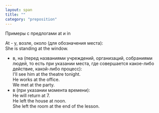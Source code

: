 ```yaml
---
layout: span
title: ""
category: "preposition"
---
```

<span class="rules"><p>Примеры с предлогами at и in </p>
At - у, возле, около (для обозначения места): <br>
She is standing at the window. <br>
- в, на (перед названиями учреждений, организаций, собраниями людей, то есть при указании места, где совершается какое-либо действие, какой-либо процесс): <br>
I'll see him at the theatre tonight. <br>
He works at the office. <br>
We met at the party. <br>
- в (при указании момента времени): <br>
He will return at 7. <br>
He left the house at noon. <br>
She left the room at the end of the lesson. <br></span>
<p></p>